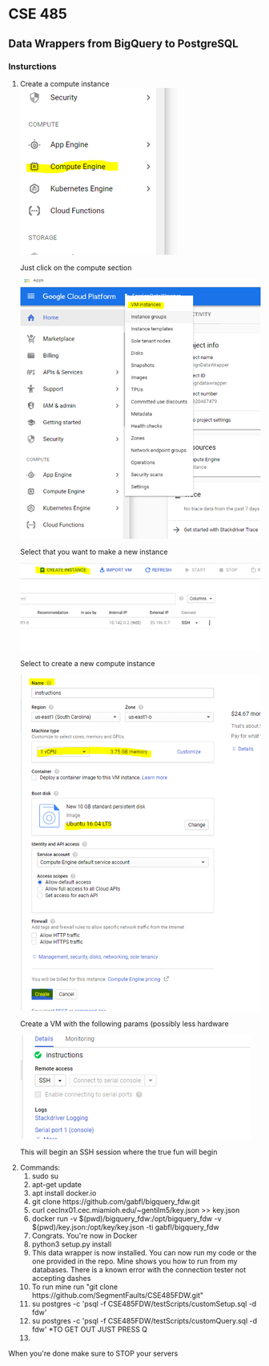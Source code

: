 <h1>CSE 485</h1>
<h2>Data Wrappers from BigQuery to PostgreSQL</h2>
<h3>Insturctions</h3>
<ol>
  <li>Create a compute instance</li>
  <img src="Compute.PNG">
  <p>Just click on the compute section</p>
  <img src="VMInstance.PNG">
  <p>Select that you want to make a new instance</p>
  <img src="create.PNG">
  <p>Select to create a new compute instance</p>
  <img src="params.PNG">
  <p>Create a VM with the following params (possibly less hardware</p>
  <img src="clickhere.PNG">
  <p>This will begin an SSH session where the true fun will begin</p>
  <li>Commands:
    <ol>
        <li>sudo su</li>
        <li>apt-get update</li>
        <li>apt install docker.io</li>
        <li>git clone https://github.com/gabfl/bigquery_fdw.git</li>
        <li>curl ceclnx01.cec.miamioh.edu/~gentilm5/key.json >> key.json</li>
        <li>docker run -v $(pwd)/bigquery_fdw:/opt/bigquery_fdw -v $(pwd)/key.json:/opt/key/key.json -ti gabfl/bigquery_fdw</li>
        <li>Congrats. You're now in Docker</li>
        <li>python3 setup.py install</li>
        <li>This data wrapper is now installed. You can now run my code or the one provided in the repo. Mine shows you how to run from my databases. There is a known error with the connection tester not accepting dashes</li>
        <li>To run mine run "git clone https://github.com/SegmentFaults/CSE485FDW.git"</li>
        <li> su postgres -c 'psql -f CSE485FDW/testScripts/customSetup.sql -d fdw'</li>
        <li> su postgres -c 'psql -f CSE485FDW/testScripts/customQuery.sql -d fdw'     *TO GET OUT JUST PRESS Q<li>
    </ol>
 </ol>
<p> When you're done make sure to STOP your servers</p>
